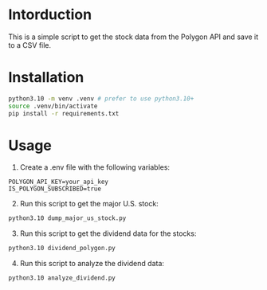 # Intorduction

This is a simple script to get the stock data from the Polygon API and save it to a CSV file.

# Installation

```bash
python3.10 -m venv .venv # prefer to use python3.10+
source .venv/bin/activate
pip install -r requirements.txt
```

# Usage

1. Create a .env file with the following variables:

```
POLYGON_API_KEY=your_api_key
IS_POLYGON_SUBSCRIBED=true
```

2. Run this script to get the major U.S. stock:

```bash
python3.10 dump_major_us_stock.py
```

3. Run this script to get the dividend data for the stocks:

```bash
python3.10 dividend_polygon.py
```

4. Run this script to analyze the dividend data:

```bash
python3.10 analyze_dividend.py
```
